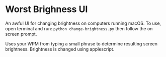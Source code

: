 # Worst Brighness UI
An awful UI for changing brightness on computers running macOS. To use, open terminal and run:
```python change-brightness.py```
then follow the on screen prompt. 

Uses your WPM from typing a small phrase to determine resulting screen brightness. Brightness is changed using applescript.
